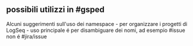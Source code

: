 ##  possibili utilizzi in #gsped 
Alcuni suggerimenti sull'uso dei namespace
	- per organizzare i progetti di LogSeq
	- uso principale é per disambiguare dei nomi, ad esempio #issue non é #jira/issue
